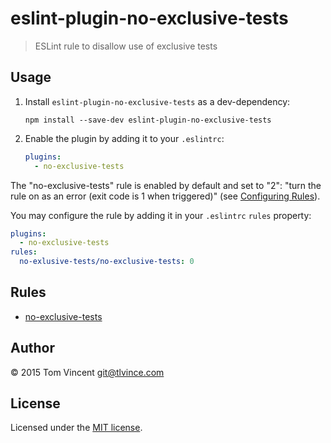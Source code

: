 # eslint-plugin-no-exclusive-tests

> ESLint rule to disallow use of exclusive tests

## Usage

1. Install `eslint-plugin-no-exclusive-tests` as a dev-dependency:

    ```shell
    npm install --save-dev eslint-plugin-no-exclusive-tests
    ```

2. Enable the plugin by adding it to your `.eslintrc`:

    ```yaml
    plugins:
      - no-exclusive-tests
    ```

The "no-exclusive-tests" rule is enabled by default and set to "2": "turn the
rule on as an error (exit code is 1 when triggered)" (see [Configuring
Rules][1]).

You may configure the rule by adding it in your `.eslintrc` `rules` property:

```yaml
plugins:
  - no-exclusive-tests
rules:
  no-exlusive-tests/no-exclusive-tests: 0
```

[1]: http://eslint.org/docs/configuring/

## Rules

* [no-exclusive-tests](docs/rules/no-exclusive-tests.md)

## Author

© 2015 Tom Vincent <git@tlvince.com>

## License

Licensed under the [MIT license](http://tlvince.mit-license.org).
